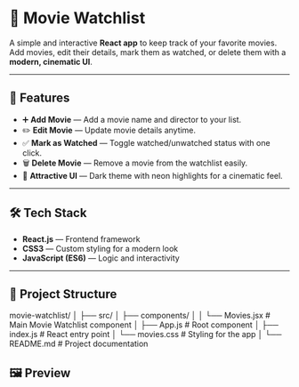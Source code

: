# 🎥 Movie Watchlist

A simple and interactive **React app** to keep track of your favorite movies.  
Add movies, edit their details, mark them as watched, or delete them with a **modern, cinematic UI**.  

---

## 🚀 Features

- ➕ **Add Movie** — Add a movie name and director to your list.  
- ✏️ **Edit Movie** — Update movie details anytime.  
- ✅ **Mark as Watched** — Toggle watched/unwatched status with one click.  
- 🗑 **Delete Movie** — Remove a movie from the watchlist easily.  
- 🎨 **Attractive UI** — Dark theme with neon highlights for a cinematic feel.

---

## 🛠 Tech Stack

- **React.js** — Frontend framework  
- **CSS3** — Custom styling for a modern look  
- **JavaScript (ES6)** — Logic and interactivity  

---

## 📂 Project Structure

movie-watchlist/
│
├── src/
│ ├── components/
│ │ └── Movies.jsx # Main Movie Watchlist component
│ ├── App.js # Root component
│ ├── index.js # React entry point
│ └── movies.css # Styling for the app
│
└── README.md # Project documentation

## 🖼 Preview
